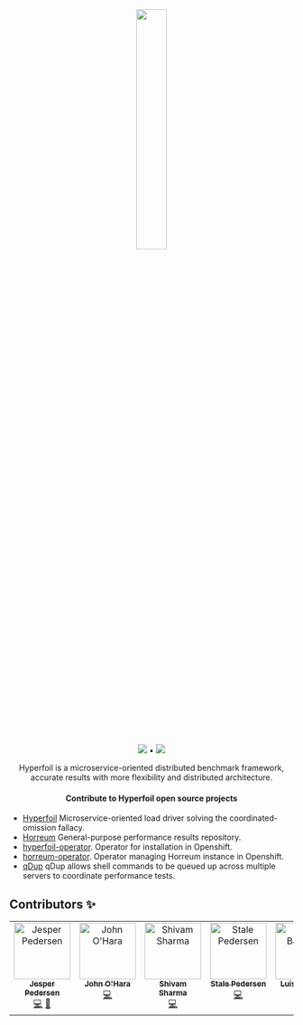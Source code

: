 <div align="center">
  
  <img src="https://user-images.githubusercontent.com/91419219/228573800-e4c0b15f-5f71-4b13-b186-9ea0f724996a.png" width="33%"/>
  
 ![](https://komarev.com/ghpvc/?username=Hyperfoil) • <a href="https://twitter.com/intent/follow?screen_name=Hyperfoil&tw_p=followbutton"><img src="https://img.shields.io/twitter/follow/Hyperfoil?label=%40Hyperfoil&style=social"></a>
   <br>
  
  Hyperfoil is a microservice-oriented distributed benchmark framework, accurate results with more flexibility and distributed architecture.
  
  </div>
  
 <h4 align="center">Contribute to Hyperfoil open source projects</h4>
 
 - [Hyperfoil](https://github.com/Hyperfoil/Hyperfoil) Microservice-oriented load driver solving the coordinated-omission fallacy.
 - [Horreum](https://github.com/Hyperfoil/Horreum) General-purpose performance results repository.
 - [hyperfoil-operator](https://github.com/Hyperfoil/hyperfoil-operator). Operator for installation in Openshift.
 - [horreum-operator](https://github.com/Hyperfoil/horreum-operator). Operator managing Horreum instance in Openshift.
 - [qDup](https://github.com/Hyperfoil/qDup) qDup allows shell commands to be queued up across multiple servers to coordinate performance tests.
 
 
  ## Contributors ✨
  
  <table>
  <tbody>
    <tr>     
      <td align="center" valign="top" width="14.28%"><a href="https://github.com/jesperpedersen"><img src="https://avatars.githubusercontent.com/u/229465?v=4" width="100px;" alt="Jesper Pedersen"/><br /><sub><b>Jesper Pedersen</b></sub></a><br /><a href="https://github.com/Hyperfoil/Horreum/commits?author=jesperpedersen" title="Code">💻</a> <a href="#maintenance-jesperpedersen" title="Maintenance">🚧</a></td>
      <td align="center" valign="top" width="14.28%"><a href="https://github.com/johnaohara"><img src="https://avatars.githubusercontent.com/u/959822?v=4?s=100" width="100px;" alt="John O'Hara"/><br /><sub><b>John O'Hara</b></sub></a><br /><a href="https://github.com/quarkiverse/quarkus-quinoa/commits?author=johnaohara" title="Code">💻</a></td>
      <td align="center" valign="top" width="14.28%"><a href="https://github.com/shivam-sharma7"><img src="https://avatars.githubusercontent.com/u/91419219?v=4" width="100px;" alt="Shivam Sharma"/><br /><sub><b>Shivam Sharma</b></sub></a><br /><a href="https://github.com/Hyperfoil/Horreum/commits?author=shivam-sharma7" title="Code">💻</a></td>
      <td align="center" valign="top" width="14.28%"><a href="https://github.com/stalep"><img src="https://avatars.githubusercontent.com/u/49780?v=4" width="100px;" alt="Stale Pedersen"/><br /><sub><b>Stale Pedersen</b></sub></a><br /><a href="https://github.com/Hyperfoil/Horreum/commits?author=stalep" title="Code">💻</a></td>
      <td align="center" valign="top" width="14.28%"><a href="https://github.com/barreiro"><img src="https://avatars.githubusercontent.com/u/856614?v=4" width="100px;" alt="Luis Barreiro"/><br /><sub><b>Luis Barreiro</b></sub></a><br /><a href="https://github.com/Hyperfoil/horreum-operator/commits?author=barreiro" title="Code">💻</a></td>
      <td align="center" valign="top" width="14.28%"><a href="https://github.com/whitingjr"><img src="https://avatars.githubusercontent.com/u/708428?v=4" width="100px;" alt="willr3"/><br /><sub><b>Jeremy Whiting</b></sub></a><br /><a href="https://github.com/Hyperfoil/Horreum/commits?author=whitingjr" title="Code">💻</a></td>
        <td align="center" valign="top" width="14.28%"><a href="https://github.com/willr3"><img src="https://avatars.githubusercontent.com/u/1083859?v=4" width="100px;" alt="willr3"/><br /><sub><b>willr3</b></sub></a><br /><a href="https://github.com/Hyperfoil/qDup/commits?author=willr3" title="Code">💻</a></td>
    </tr>
       
  </tbody>
</table>
